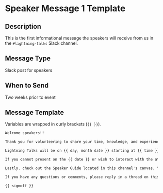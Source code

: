 # Speaker Message 1 Template

## Description

This is the first informational message the speakers will receive from us in the `#lightning-talks` Slack channel.

## Message Type

Slack post for speakers

## When to Send

Two weeks prior to event

## Message Template

Variables are wrapped in curly brackets (`{{ }}`).

````md
Welcome speakers!!

Thank you for volunteering to share your time, knowledge, and experience with our community!

Lightning Talks will be on {{ day, month date }} starting at {{ time }} EDT. Please let @Meg know if there are times that you prefer. We will do our best to accommodate everyone.

If you cannot present on the {{ date }} or wish to interact with the attendees live via chat, you have the option to submit a pre-recorded Lightning Talk. (Let @Meg know if you want to do this.) For those presenting live, we're encouraging participants to ask questions by tagging you in the `#vc-events` channel so you can answer the questions as you're available. We encourage you all to consider submitting a [Lunch & Learn idea](https://virtualcoffee.io/lunch-and-learn-idea/) and letting the participants know that you're planning on developing your topic further.

Lastly, check out the Speaker Guide located in this channel's canvas. You can access it by clicking on the button in the top right corner that looks like a note with a plus sign.

If you have any questions or comments, please reply in a thread on this post or DM @Meg. As always, we want to support you in whatever way best suits your needs.

{{ signoff }}
````
